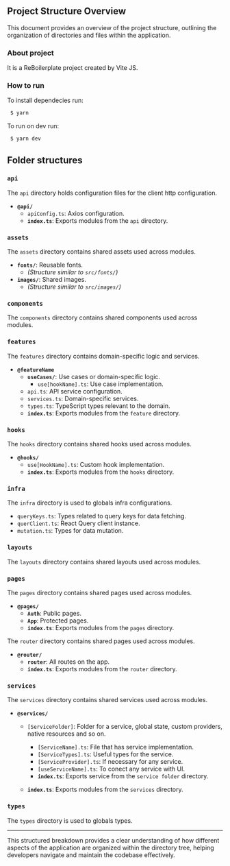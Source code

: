 ## Project Structure Overview

This document provides an overview of the project structure, outlining the organization of directories and files within the application.

### About project

It is a ReBoilerplate project created by Vite JS.

### How to run

To install dependecies run:

```sh
 $ yarn
```

To run on dev run:

```sh
 $ yarn dev
```

## Folder structures

### `api`

The `api` directory holds configuration files for the client http configuration.

- **`@api/`**
  - `apiConfig.ts`: Axios configuration.
  - **`index.ts`**: Exports modules from the `api` directory.

### `assets`

The `assets` directory contains shared assets used across modules.

- **`fonts/`**: Reusable fonts.
  - _(Structure similar to `src/fonts/`)_
- **`images/`**: Shared images.
  - _(Structure similar to `src/images/`)_

### `components`

The `components` directory contains shared components used across modules.

### `features`

The `features` directory contains domain-specific logic and services.

- **`@featureName`**
  - **`useCases/`**: Use cases or domain-specific logic.
    - `use[hookName].ts`: Use case implementation.
  - `api.ts`: API service configuration.
  - `services.ts`: Domain-specific services.
  - `types.ts`: TypeScript types relevant to the domain.
  - **`index.ts`**: Exports modules from the `feature` directory.

### `hooks`

The `hooks` directory contains shared hooks used across modules.

- **`@hooks/`**
  - `use[HookName].ts`: Custom hook implementation.
  - **`index.ts`**: Exports modules from the `hooks` directory.

### `infra`

The `infra` directory is used to globals infra configurations.

- `queryKeys.ts`: Types related to query keys for data fetching.
- `querClient.ts`: React Query client instance.
- `mutation.ts`: Types for data mutation.

### `layouts`

The `layouts` directory contains shared layouts used across modules.

### `pages`

The `pages` directory contains shared pages used across modules.

- **`@pages/`**
  - **`Auth`**: Public pages.
  - **`App`**: Protected pages.
  - **`index.ts`**: Exports modules from the `pages` directory.

The `router` directory contains shared pages used across modules.

- **`@router/`**
  - **`router`**: All routes on the app.
  - **`index.ts`**: Exports modules from the `router` directory.

### `services`

The `services` directory contains shared services used across modules.

- **`@services/`**

  - `[ServiceFolder]`: Folder for a service, global state, custom providers, native resources and so on.

    - `[ServiceName].ts`: File that has service implementation.
    - `[ServiceTypes].ts`: Useful types for the service.
    - `[ServiceProvider].ts`: If necessary for any service.
    - `[useServiceName].ts`: To conect any service with UI.
    - **`index.ts`**: Exports service from the `service folder` directory.

  - **`index.ts`**: Exports modules from the `services` directory.

### `types`

The `types` directory is used to globals types.

---

This structured breakdown provides a clear understanding of how different aspects of the application are organized within the directory tree, helping developers navigate and maintain the codebase effectively.
